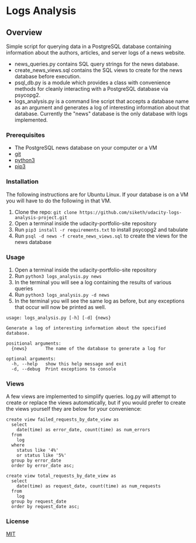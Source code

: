 # Logs Analysis

## Overview

Simple script for querying data in a PostgreSQL database containing information about the authors, articles, and server logs of a news website.

* news_queries.py contains SQL query strings for the news database.
* create_news_views.sql contains the SQL views to create for the news database before execution.
* psql_db.py is a module which provides a class with convenience methods for cleanly interacting with a PostgreSQL database via psycopg2.
* logs_analysis.py is a command line script that accepts a database name as an argument and generates a log of interesting information about that database. Currently the "news" database is the only database with logs implemented.

### Prerequisites

* The PostgreSQL news database on your computer or a VM
* [git](https://git-scm.com/downloads)
* [python3](https://www.python.org/downloads/)
* [pip3](https://pip.pypa.io/en/stable/installing/)


### Installation

The following instructions are for Ubuntu Linux. If your database is on a VM you will have to do the following in that VM.

1. Clone the repo: `git clone https://github.com/siketh/udacity-logs-analysis-project.git`
2. Open a terminal inside the udacity-portfolio-site repository
3. Run `pip3 install -r requirements.txt` to install psycopg2 and tabulate
4. Run `psql -d news -f create_news_views.sql` to create the views for the news database

### Usage

1. Open a terminal inside the udacity-portfolio-site repository
2. Run `python3 logs_analysis.py news`
3. In the terminal you will see a log containing the results of various queries
4. Run `python3 logs_analysis.py -d news`
5. In the terminal you will see the same log as before, but any exceptions that occur will now be printed as well.

```
usage: logs_analysis.py [-h] [-d] {news}

Generate a log of interesting information about the specified database.

positional arguments:
  {news}       The name of the database to generate a log for

optional arguments:
  -h, --help   show this help message and exit
  -d, --debug  Print exceptions to console

```

### Views

A few views are implemented to simplify queries. log.py will attempt to create or replace the views automatically, but if you would prefer to create the views yourself they are below for your convenience:

```
create view failed_requests_by_date_view as
  select
    date(time) as error_date, count(time) as num_errors
  from
    log
  where
    status like '4%'
    or status like '5%'
  group by error_date
  order by error_date asc;
```

```
create view total_requests_by_date_view as
  select
    date(time) as request_date, count(time) as num_requests
  from
    log
  group by request_date
  order by request_date asc;
```

### License

[MIT](LICENSE.md)
